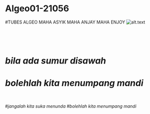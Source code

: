 # Algeo01-21056

#TUBES ALGEO MAHA ASYIK MAHA ANJAY MAHA ENJOY
![alt.text](https://github.com/egijago/-/blob/main/WhatsApp%20Image%202022-09-25%20at%2020.41.47.jpeg)

<p>&nbsp;</p>
<p>&nbsp;</p>

# *bila ada sumur disawah*
# *bolehlah kita menumpang mandi*

<p>&nbsp;</p>

#*jangalah kita suka menunda*
#*bolehlah kita menumpang mandi*
